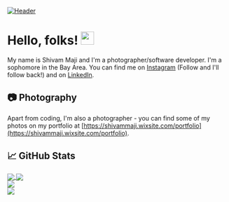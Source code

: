 [![Header](https://raw.githubusercontent.com/ParadoxFlame/ParadoxFlame/master/Banner.png "Header")](https://www.linkedin.com/in/shivam-maji)

# Hello, folks! <img src="https://raw.githubusercontent.com/ParadoxFlame/ParadoxFlame/master/wave.gif" width="30px">

My name is Shivam Maji and I'm a photographer/software developer. I'm a sophomore in the Bay Area. You can find me on [Instagram](https://www.instagram.com/_paradoxflame/) (Follow and I'll follow back!) and on [LinkedIn](www.linkedin.com/in/shivam-maji).

## 📷 Photography

Apart from coding, I'm also a photographer - you can find some of my photos on my portfolio at [https://shivammaji.wixsite.com/portfolio](https://shivammaji.wixsite.com/portfolio).
<!--## 🔧 Technologies & Tools
![](https://img.shields.io/badge/OS-Windows-informational?style=flat&logo=linux&logoColor=white&color=2bbc8a)
![](https://img.shields.io/badge/Editor-IntelliJ_IDEA-informational?style=flat&logo=intellij-idea&logoColor=white&color=2bbc8a)
![](https://img.shields.io/badge/Code-Python-informational?style=flat&logo=python&logoColor=white&color=2bbc8a)
![](https://img.shields.io/badge/Code-JavaScript-informational?style=flat&logo=javascript&logoColor=white&color=2bbc8a)
![](https://img.shields.io/badge/Code-Golang-informational?style=flat&logo=go&logoColor=white&color=2bbc8a)
![](https://img.shields.io/badge/Code-Make-informational?style=flat&logo=cmake&logoColor=white&color=2bbc8a)
![](https://img.shields.io/badge/Code-Vue-informational?style=flat&logo=vue.js&logoColor=white&color=2bbc8a)
![](https://img.shields.io/badge/Shell-Bash-informational?style=flat&logo=gnu-bash&logoColor=white&color=2bbc8a)
![](https://img.shields.io/badge/Tools-PostgreSQL-informational?style=flat&logo=postgresql&logoColor=white&color=2bbc8a)
![](https://img.shields.io/badge/Tools-Docker-informational?style=flat&logo=docker&logoColor=white&color=2bbc8a)
![](https://img.shields.io/badge/Tools-Kubernetes-informational?style=flat&logo=kubernetes&logoColor=white&color=2bbc8a)
![](https://img.shields.io/badge/Tools-Red_Hat_OpenShift-informational?style=flat&logo=red-hat-open-shift&logoColor=white&color=2bbc8a)
![](https://img.shields.io/badge/Cloud-Digital_Ocean-informational?style=flat&logo=digitalocean&logoColor=white&color=2bbc8a) -->

## &#x1f4c8; GitHub Stats

<a href="https://github.com/ParadoxFlame/ParadoxFlame">
  <img align="center" src="https://github-readme-stats.vercel.app/api/top-langs/?username=ParadoxFlame&line_height=27&theme=merko" />
</a>

<a href="https://github.com/ParadoxFlame/ParadoxFlame">
  <img align="center" src="https://github-readme-stats.vercel.app/api/?username=ParadoxFlame&line_height=27&theme=merko" />
</a>

<br>

<a href="https://github.com/ParadoxFlame/ParadoxFlame">
  <img align="center" src="https://github-readme-streak-stats.herokuapp.com/?theme=merko&user=ParadoxFlame" />
</a>

<br>

<a href="https://github.com/ParadoxFlame/ParadoxFlame">
  <img src="https://komarev.com/ghpvc/?username=ParadoxFlame" />
</a>
